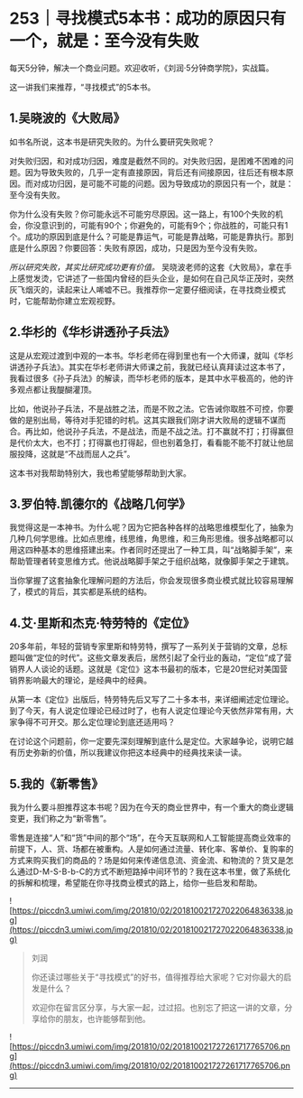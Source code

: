 # 253｜寻找模式5本书：成功的原因只有一个，就是：至今没有失败

每天5分钟，解决一个商业问题。欢迎收听，《刘润·5分钟商学院》，实战篇。

这一讲我们来推荐，“寻找模式”的5本书。

## 1.吴晓波的《大败局》

如书名所说，这本书是研究失败的。为什么要研究失败呢？

对失败归因，和对成功归因，难度是截然不同的。对失败归因，是困难不困难的问题。因为导致失败的，几乎一定有直接原因，背后还有间接原因，往后还有根本原因。而对成功归因，是可能不可能的问题。因为导致成功的原因只有一个，就是：至今没有失败。

你为什么没有失败？你可能永远不可能穷尽原因。这一路上，有100个失败的机会，你没意识到的，可能有90个；你避免的，可能有9个；你战胜的，可能只有1个。成功的原因到底是什么？可能是靠运气，可能是靠战略，可能是靠执行。那到底是什么原因？你要回答：失败有原因，成功，只是因为至今没有失败。

 *所以研究失败，其实比研究成功更有价值。* 吴晓波老师的这套《大败局》，拿在手上感觉发烫，它讲述了一些国内曾经的巨头企业，是如何在自己风华正茂时，突然灰飞烟灭的，读起来让人唏嘘不已。我推荐你一定要仔细阅读，在寻找商业模式时，它能帮助你建立宏观视野。

## 2.华杉的《华杉讲透孙子兵法》

这是从宏观过渡到中观的一本书。华杉老师在得到里也有一个大师课，就叫《华杉讲透孙子兵法》。其实在华杉老师讲大师课之前，我就已经认真拜读过这本书了，我看过很多《孙子兵法》的解读，而华杉老师的版本，是其中水平极高的，他的许多观点都让我醍醐灌顶。

比如，他说孙子兵法，不是战胜之法，而是不败之法。它告诫你取胜不可控，你要做的是别出局，等待对手犯错的时机。这其实跟我们刚才讲大败局的逻辑不谋而合。再比如，他说孙子兵法，不是战法，而是不战之法。打不赢就不打；打得赢但是代价太大，也不打；打得赢也打得起，但也别着急打，看看能不能不打就让他屈服投降，这就是“不战而屈人之兵”。

这本书对我帮助特别大，我也希望能够帮助到大家。

## 3.罗伯特.凯德尔的《战略几何学》

我觉得这是一本神书。为什么呢？因为它把各种各样的战略思维模型化了，抽象为几种几何学思维。比如点思维，线思维，角思维，和三角形思维。很多战略都可以用这四种基本的思维搭建出来。作者同时还提出了一种工具，叫“战略脚手架”，来帮助管理者转变思维方式。他说战略脚手架之于组织战略，就像脚手架之于建筑。

当你掌握了这套抽象化理解问题的方法后，你会发现很多商业模式就比较容易理解了，模式的背后，其实都是系统的结构。

## 4.艾·里斯和杰克·特劳特的《定位》

20多年前，年轻的营销专家里斯和特劳特，撰写了一系列关于营销的文章，总标题叫做“定位的时代”。这些文章发表后，居然引起了全行业的轰动，“定位”成了营销界人人谈论的话题。这就是《定位》这本书最初的版本，它是20世纪对美国营销界影响最大的理论，是经典中的经典。

从第一本《定位》出版后，特劳特先后又写了二十多本书，来详细阐述定位理论。到了今天，有人说定位理论已经过时了，也有人说定位理论今天依然非常有用，大家争得不可开交。那么定位理论到底还适用吗？

在讨论这个问题前，你一定要先深刻理解到底什么是定位。大家越争论，说明它越有历史弥新的价值，所以我建议你把这本经典中的经典找来读一读。

## 5.我的《新零售》

我为什么要斗胆推荐这本书呢？因为在今天的商业世界中，有一个重大的商业逻辑变更，我们称之为“新零售”。

零售是连接“人”和“货”中间的那个“场”，在今天互联网和人工智能提高商业效率的前提下，人、货、场都在被重构。人是如何通过流量、转化率、客单价、复购率的方式来购买我们的商品的？场是如何来传递信息流、资金流、和物流的？货又是怎么通过D-M-S-B-b-C的方式不断短路掉中间环节的？我在这本书里，做了系统化的拆解和梳理，希望能在你寻找商业模式的路上，给你一些启发和帮助。

![https://piccdn3.umiwi.com/img/201810/02/201810021727022064836338.jpg](https://piccdn3.umiwi.com/img/201810/02/201810021727022064836338.jpg)

> 刘润
> 
> 你还读过哪些关于“寻找模式”的好书，值得推荐给大家呢？它对你最大的启发是什么？
> 
> 欢迎你在留言区分享，与大家一起，过过招。也别忘了把这一讲的文章，分享给你的朋友，也许能够帮到他。

![https://piccdn3.umiwi.com/img/201810/02/201810021727261717765706.png](https://piccdn3.umiwi.com/img/201810/02/201810021727261717765706.png)

---
